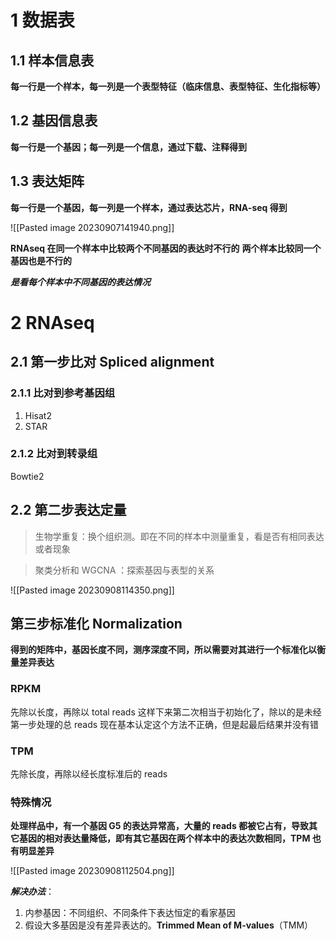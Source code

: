 # 1 数据表
## 1.1 样本信息表
**每一行是一个样本，每一列是一个表型特征（临床信息、表型特征、生化指标等）**

## 1.2 基因信息表
**每一行是一个基因；每一列是一个信息，通过下载、注释得到**

## 1.3 表达矩阵
**每一行是一个基因，每一列是一个样本，通过表达芯片，RNA-seq 得到**

![[Pasted image 20230907141940.png]] 



**RNAseq 在同一个样本中比较两个不同基因的表达时不行的**
**两个样本比较同一个基因也是不行的**

***是看每个样本中不同基因的表达情况***
# 2 RNAseq
## 2.1 第一步比对 Spliced alignment

  ### 2.1.1 比对到参考基因组
1. Hisat2
2. STAR
  ### 2.1.2 比对到转录组
Bowtie2
## 2.2 第二步表达定量

> 生物学重复：换个组织测。即在不同的样本中测量重复，看是否有相同表达或者现象

>聚类分析和 WGCNA ：探索基因与表型的关系

![[Pasted image 20230908114350.png]]

## 第三步标准化 Normalization
**得到的矩阵中，基因长度不同，测序深度不同，所以需要对其进行一个标准化以衡量差异表达**

 ### RPKM
 先除以长度，再除以 total reads 
 这样下来第二次相当于初始化了，除以的是未经第一步处理的总 reads
 现在基本认定这个方法不正确，但是起最后结果并没有错

 ### TPM
先除长度，再除以经长度标准后的 reads 

### 特殊情况
**处理样品中，有一个基因 G5 的表达异常高，大量的 reads 都被它占有，导致其它基因的相对表达量降低，即有其它基因在两个样本中的表达次数相同，TPM 也有明显差异**

![[Pasted image 20230908112504.png]]

***解决办法***：
1. 内参基因：不同组织、不同条件下表达恒定的看家基因
2. 假设大多基因是没有差异表达的。**Trimmed Mean of M-values**（TMM）

